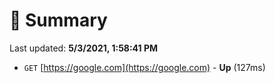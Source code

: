 # 📖 Summary
Last updated: **5/3/2021, 1:58:41 PM**

- `GET` [https://google.com](https://google.com) - **Up** (127ms)
